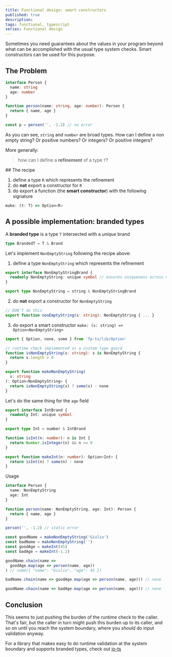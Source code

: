 ```yaml
---
title: Functional design: smart constructors
published: true
description:
tags: functional, typescript
series: Functional design
---
```


Sometimes you need guarantees about the values in your program beyond what can be accomplished with the usual type system checks. Smart constructors can be used for this purpose.

## The Problem

```ts
interface Person {
  name: string
  age: number
}

function person(name: string, age: number): Person {
  return { name, age }
}

const p = person('', -1.2) // no error
```

As you can see, `string` and `number` are broad types. How can I define a non empty string? Or positive numbers? Or integers? Or positive integers?

More generally:

> how can I define a **refinement** of a type `T`?

## The recipe

1. define a type `R` which represents the refinement
2. do **not** export a constructor for `R`
3. do export a function (the **smart constructor**) with the following signature

```ts
make: (t: T) => Option<R>
```

## A possible implementation: branded types

A **branded type** is a type `T` intersected with a _unique_ brand

```ts
type BrandedT = T & Brand
```

Let's implement `NonEmptyString` following the recipe above:

1. define a type `NonEmptyString` which represents the refinement

```ts
export interface NonEmptyStringBrand {
  readonly NonEmptyString: unique symbol // ensures uniqueness across modules / packages
}

export type NonEmptyString = string & NonEmptyStringBrand
```

2. do **not** export a constructor for `NonEmptyString`

```ts
// DON'T do this
export function nonEmptyString(s: string): NonEmptyString { ... }
```

3. do export a smart constructor `make: (s: string) => Option<NonEmptyString>`

```ts
import { Option, none, some } from 'fp-ts/lib/Option'

// runtime check implemented as a custom type guard
function isNonEmptyString(s: string): s is NonEmptyString {
  return s.length > 0
}

export function makeNonEmptyString(
  s: string
): Option<NonEmptyString> {
  return isNonEmptyString(s) ? some(s) : none
}
```

Let's do the same thing for the `age` field

```ts
export interface IntBrand {
  readonly Int: unique symbol
}

export type Int = number & IntBrand

function isInt(n: number): n is Int {
  return Number.isInteger(n) && n >= 0
}

export function makeInt(n: number): Option<Int> {
  return isInt(n) ? some(n) : none
}
```

Usage

```ts
interface Person {
  name: NonEmptyString
  age: Int
}

function person(name: NonEmptyString, age: Int): Person {
  return { name, age }
}

person('', -1.2) // static error

const goodName = makeNonEmptyString('Giulio')
const badName = makeNonEmptyString('')
const goodAge = makeInt(45)
const badAge = makeInt(-1.2)

goodName.chain(name =>
  goodAge.map(age => person(name, age))
) // some({ "name": "Giulio", "age": 45 })

badName.chain(name => goodAge.map(age => person(name, age))) // none

goodName.chain(name => badAge.map(age => person(name, age))) // none
```

## Conclusion

This seems to just pushing the burden of the runtime check to the caller. That's fair, but the caller in turn might push this burden up to its caller, and so on until you reach the system boundary, where you _should_ do input validation anyway.

For a library that makes easy to do runtime validation at the system boundary and supports branded types, check out [io-ts](https://github.com/gcanti/io-ts)
